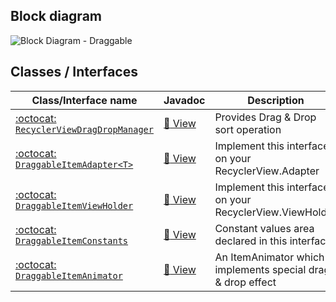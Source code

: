 
## Block diagram

![Block Diagram - Draggable](../images/block-diagram-drag-drop.png)


## Classes / Interfaces

| Class/Interface name                  |  Javadoc  | Description                                              |
|---------------------------------------|-----------|----------------------------------------------------------|
| [:octocat: `RecyclerViewDragDropManager`](https://github.com/h6ah4i/android-advancedrecyclerview/blob/master/library/src/main/java/com/h6ah4i/android/widget/advrecyclerview/draggable/RecyclerViewDragDropManager.java)   | [:blue_book: View](/javadoc/reference/com/h6ah4i/android/widget/advrecyclerview/draggable/RecyclerViewDragDropManager.html) | Provides Drag & Drop sort operation                         |
| [:octocat: `DraggableItemAdapter<T>`](https://github.com/h6ah4i/android-advancedrecyclerview/blob/master/library/src/main/java/com/h6ah4i/android/widget/advrecyclerview/draggable/DraggableItemAdapter.java)              | [:blue_book: View](/javadoc/reference/com/h6ah4i/android/widget/advrecyclerview/draggable/DraggableItemAdapter.html) | Implement this interface on your RecyclerView.Adapter       |
| [:octocat: `DraggableItemViewHolder`](https://github.com/h6ah4i/android-advancedrecyclerview/blob/master/library/src/main/java/com/h6ah4i/android/widget/advrecyclerview/draggable/DraggableItemViewHolder.java)           | [:blue_book: View](/javadoc/reference/com/h6ah4i/android/widget/advrecyclerview/draggable/DraggableItemViewHolder.html) | Implement this interface on your RecyclerView.ViewHolder    |
| [:octocat: `DraggableItemConstants`](https://github.com/h6ah4i/android-advancedrecyclerview/blob/master/library/src/main/java/com/h6ah4i/android/widget/advrecyclerview/draggable/DraggableItemConstants.java)             | [:blue_book: View](/javadoc/reference/com/h6ah4i/android/widget/advrecyclerview/draggable/DraggableItemConstants.html) | Constant values area declared in this interface            |
| [:octocat: `DraggableItemAnimator`](https://github.com/h6ah4i/android-advancedrecyclerview/blob/master/library/src/main/java/com/h6ah4i/android/widget/advrecyclerview/animator/DraggableItemAnimator.java)                | [:blue_book: View](/javadoc/reference/com/h6ah4i/android/widget/advrecyclerview/animator/DraggableItemAnimator.html) | An ItemAnimator which implements special drag & drop effect |






